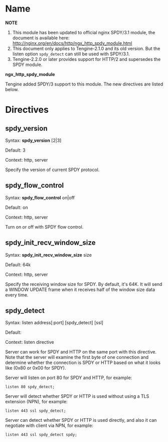 # Name #

**NOTE**
1. This module has been updated to official nginx SPDY/3.1 module, the document is available here:
   http://nginx.org/en/docs/http/ngx_http_spdy_module.html
2. This document only applies to Tengine-2.1.0 and its old version.  But the listen option `spdy_detect` can still be used with SPDY/3.1.
3. Tengine-2.2.0 or later provides support for HTTP/2 and supersedes the SPDY module.

**ngx\_http\_spdy\_module**

Tengine added SPDY/3 support to this module. The new directives are listed below.


# Directives #

## spdy\_version ##

Syntax: **spdy\_version** [2|3]

Default: 3

Context: http, server

Specify the version of current SPDY protocol.

## spdy\_flow\_control ##

Syntax: **spdy\_flow\_control** on|off

Default: on

Context: http, server

Turn on or off with SPDY flow control.

## spdy\_init\_recv\_window\_size ##

Syntax: **spdy\_init\_recv\_window\_size** size

Default: 64k

Context: http, server

Specify the receiving window size for SPDY. By default, it's 64K. It will send a WINDOW UPDATE frame when it receives half of the window size data every time.

## spdy\_detect ##

Syntax: listen address[:port] [spdy_detect] [ssl]

Default:

Context: listen directive

Server can work for SPDY and HTTP on the same port with this directive. Note that the server will examine the first byte of one connection and determine whether the connection is SPDY or HTTP based on what it looks like (0x80 or 0x00 for SPDY).

Server will listen on port 80 for SPDY and HTTP, for example:

    listen 80 spdy_detect;

Server will detect whether SPDY or HTTP is used without using a TLS extension (NPN), for example:

    listen 443 ssl spdy_detect;

Server can detect whether SPDY or HTTP is used directly, and also it can negotiate with client via NPN, for example:

    listen 443 ssl spdy_detect spdy;


